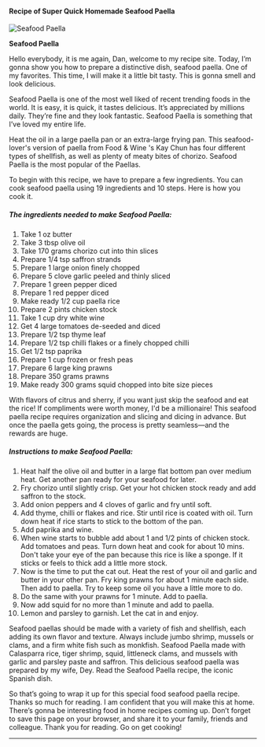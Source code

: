             

#### Recipe of Super Quick Homemade Seafood Paella

![Seafood Paella](https://img-global.cpcdn.com/recipes/26279698/751x532cq70/seafood-paella-recipe-main-photo.jpg)

**Seafood Paella**

Hello everybody, it is me again, Dan, welcome to my recipe site. Today, I’m gonna show you how to prepare a distinctive dish, seafood paella. One of my favorites. This time, I will make it a little bit tasty. This is gonna smell and look delicious.

Seafood Paella is one of the most well liked of recent trending foods in the world. It is easy, it is quick, it tastes delicious. It’s appreciated by millions daily. They’re fine and they look fantastic. Seafood Paella is something that I’ve loved my entire life.

Heat the oil in a large paella pan or an extra-large frying pan. This seafood-lover's version of paella from Food & Wine 's Kay Chun has four different types of shellfish, as well as plenty of meaty bites of chorizo. Seafood Paella is the most popular of the Paellas.

To begin with this recipe, we have to prepare a few ingredients. You can cook seafood paella using 19 ingredients and 10 steps. Here is how you cook it.

##### The ingredients needed to make Seafood Paella:

1.  Take 1 oz butter
2.  Take 3 tbsp olive oil
3.  Take 170 grams chorizo cut into thin slices
4.  Prepare 1/4 tsp saffron strands
5.  Prepare 1 large onion finely chopped
6.  Prepare 5 clove garlic peeled and thinly sliced
7.  Prepare 1 green pepper diced
8.  Prepare 1 red pepper diced
9.  Make ready 1/2 cup paella rice
10.  Prepare 2 pints chicken stock
11.  Take 1 cup dry white wine
12.  Get 4 large tomatoes de-seeded and diced
13.  Prepare 1/2 tsp thyme leaf
14.  Prepare 1/2 tsp chilli flakes or a finely chopped chilli
15.  Get 1/2 tsp paprika
16.  Prepare 1 cup frozen or fresh peas
17.  Prepare 6 large king prawns
18.  Prepare 350 grams prawns
19.  Make ready 300 grams squid chopped into bite size pieces

With flavors of citrus and sherry, if you want just skip the seafood and eat the rice! If compliments were worth money, I'd be a millionaire! This seafood paella recipe requires organization and slicing and dicing in advance. But once the paella gets going, the process is pretty seamless—and the rewards are huge.

##### Instructions to make Seafood Paella:

1.  Heat half the olive oil and butter in a large flat bottom pan over medium heat. Get another pan ready for your seafood for later.
2.  Fry chorizo until slightly crisp. Get your hot chicken stock ready and add saffron to the stock.
3.  Add onion peppers and 4 cloves of garlic and fry until soft.
4.  Add thyme, chilli or flakes and rice. Stir until rice is coated with oil. Turn down heat if rice starts to stick to the bottom of the pan.
5.  Add paprika and wine.
6.  When wine starts to bubble add about 1 and 1/2 pints of chicken stock. Add tomatoes and peas. Turn down heat and cook for about 10 mins. Don't take your eye of the pan because this rice is like a sponge. If it sticks or feels to thick add a little more stock.
7.  Now is the time to put the cat out. Heat the rest of your oil and garlic and butter in your other pan. Fry king prawns for about 1 minute each side. Then add to paella. Try to keep some oil you have a little more to do.
8.  Do the same with your prawns for 1 minute. Add to paella.
9.  Now add squid for no more than 1 minute and add to paella.
10.  Lemon and parsley to garnish. Let the cat in and enjoy.

Seafood paellas should be made with a variety of fish and shellfish, each adding its own flavor and texture. Always include jumbo shrimp, mussels or clams, and a firm white fish such as monkfish. Seafood Paella made with Calasparra rice, tiger shrimp, squid, littleneck clams, and mussels with garlic and parsley paste and saffron. This delicious seafood paella was prepared by my wife, Dey. Read the Seafood Paella recipe, the iconic Spanish dish.

So that’s going to wrap it up for this special food seafood paella recipe. Thanks so much for reading. I am confident that you will make this at home. There’s gonna be interesting food in home recipes coming up. Don’t forget to save this page on your browser, and share it to your family, friends and colleague. Thank you for reading. Go on get cooking!

* * *